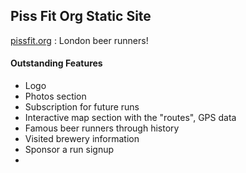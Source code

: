 Piss Fit Org Static Site
------------------------

[pissfit.org](http://pissfit.org) : London beer runners!


#### Outstanding Features

 - Logo
 - Photos section
 - Subscription for future runs
 - Interactive map section with the "routes", GPS data 
 - Famous beer runners through history
 - Visited brewery information 
 - Sponsor a run signup
 - 
 

